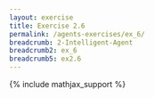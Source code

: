 ```yaml
---
layout: exercise
title: Exercise 2.6
permalink: /agents-exercises/ex_6/
breadcrumb: 2-Intelligent-Agent
breadcrumb2: ex_6
breadcrumb5: ex2.6
---
```


{% include mathjax_support %}

